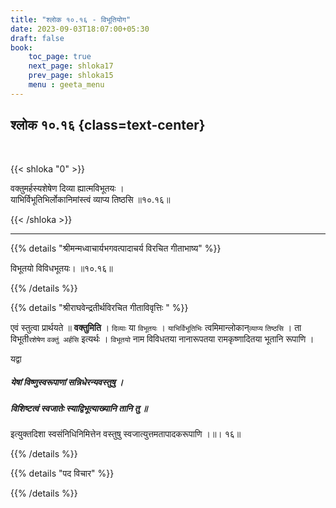 ```yaml
---
title: "श्लोक १०.१६ - विभूतियोग"
date: 2023-09-03T18:07:00+05:30
draft: false
book:
    toc_page: true
    next_page: shloka17
    prev_page: shloka15
    menu : geeta_menu
---
```




## श्लोक १०.१६  {class=text-center}

<br/>

{{< shloka  "0"  >}}

वक्तुमर्हस्यशेषेण दिव्या ह्यात्मविभूतयः ।   
याभिर्विभूतिभिर्लोकानिमांस्त्वं व्याप्य तिष्ठसि ॥१०.१६॥  

{{< /shloka >}}

---


{{% details "श्रीमन्मध्वाचार्यभगवत्पादाचर्य विरचित  गीताभाष्य" %}}

विभूतयो विविधभूतयः। ॥१०.१६॥

{{% /details %}}



{{% details "श्रीराघवेन्द्रतीर्थविरचित गीताविवृत्तिः " %}}

एवं स्तुत्वा प्रार्थयते ॥ **वक्तुमिति** । `दिव्याः` 
या `विभूतयः` । `याभिर्विभूतिभिः` त्वमिमान्लोकान्`व्याप्य` 
`तिष्ठसि` । ता विभूती`रशेषेण` `वक्तुं अर्हसि` इत्यर्थः । 
`विभूतयो` नाम विविधतया नानारूपतया रामकृष्णादितया
भूतानि रूपाणि ।   

यद्वा 
##### येषां विष्णुस्वरूपाणां सन्निधेरन्यवस्तुषु ।  
##### विशिष्टत्वं स्वजातेः स्याद्विभूत्याख्यानि तानि तु ॥

इत्युक्तदिशा स्वसंनिधिनिमित्तेन
वस्तुषु स्वजात्युत्तमतापादकरूपाणि ।॥। १६॥

{{% /details %}}



{{% details "पद विचार" %}}


{{% /details %}}
